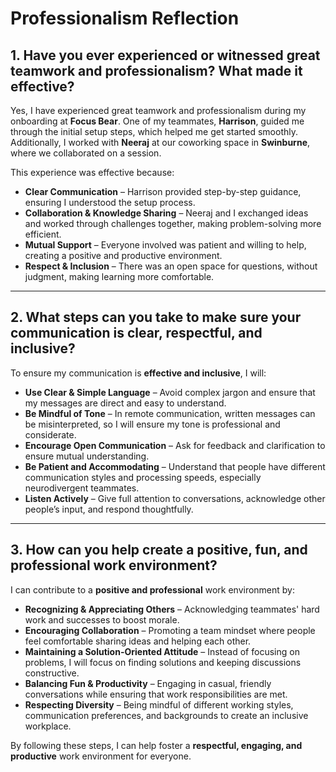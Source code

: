 # **Professionalism Reflection**

## **1. Have you ever experienced or witnessed great teamwork and professionalism? What made it effective?**  
Yes, I have experienced great teamwork and professionalism during my onboarding at **Focus Bear**. One of my teammates, **Harrison**, guided me through the initial setup steps, which helped me get started smoothly. Additionally, I worked with **Neeraj** at our coworking space in **Swinburne**, where we collaborated on a session.  

This experience was effective because:  

- **Clear Communication** – Harrison provided step-by-step guidance, ensuring I understood the setup process.  
- **Collaboration & Knowledge Sharing** – Neeraj and I exchanged ideas and worked through challenges together, making problem-solving more efficient.  
- **Mutual Support** – Everyone involved was patient and willing to help, creating a positive and productive environment.  
- **Respect & Inclusion** – There was an open space for questions, without judgment, making learning more comfortable.  

---

## **2. What steps can you take to make sure your communication is clear, respectful, and inclusive?**  
To ensure my communication is **effective and inclusive**, I will:  

- **Use Clear & Simple Language** – Avoid complex jargon and ensure that my messages are direct and easy to understand.  
- **Be Mindful of Tone** – In remote communication, written messages can be misinterpreted, so I will ensure my tone is professional and considerate.  
- **Encourage Open Communication** – Ask for feedback and clarification to ensure mutual understanding.  
- **Be Patient and Accommodating** – Understand that people have different communication styles and processing speeds, especially neurodivergent teammates.  
- **Listen Actively** – Give full attention to conversations, acknowledge other people’s input, and respond thoughtfully.  

---

## **3. How can you help create a positive, fun, and professional work environment?**  
I can contribute to a **positive and professional** work environment by:  

- **Recognizing & Appreciating Others** – Acknowledging teammates' hard work and successes to boost morale.  
- **Encouraging Collaboration** – Promoting a team mindset where people feel comfortable sharing ideas and helping each other.  
- **Maintaining a Solution-Oriented Attitude** – Instead of focusing on problems, I will focus on finding solutions and keeping discussions constructive.  
- **Balancing Fun & Productivity** – Engaging in casual, friendly conversations while ensuring that work responsibilities are met.  
- **Respecting Diversity** – Being mindful of different working styles, communication preferences, and backgrounds to create an inclusive workplace.  

By following these steps, I can help foster a **respectful, engaging, and productive** work environment for everyone.  
